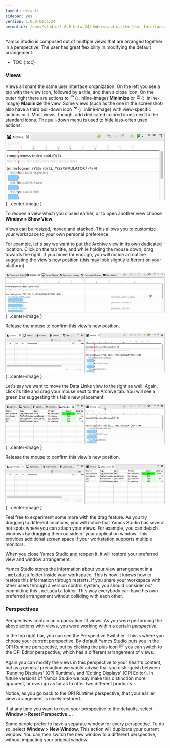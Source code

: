 ```yaml
---
layout: default
sidebar: yes
version: 1.0.0-beta.24
permalink: /docs/studio/1.0.0-beta.24/Understanding_the_User_Interface/
---
```


Yamcs Studio is composed out of multiple views that are arranged together in a perspective. The user has great flexibility in modifying the default arrangement.

* TOC
{:toc}

### Views
Views all share the same user interface organization. On the left you see a tab with the view icon, followed by a title, and then a close icon. On the outer right there are actions to ![Minimize](/assets/studio/view-minimize.png){: .inline-image} **Minimize** or  ![Maximize](/assets/studio/view-maximize.png){: .inline-image} **Maximize** the view. Some views (such as the one in the screenshot) also have a third pull-down icon ![Pulldown](/assets/studio/view-pulldown.png){: .inline-image} with view-specific actions in it. Most views, though, add dedicated colored icons next to the standard icons. The pull-down menu is used to hide less-often used actions.

![A View](/assets/studio/a-view.png){: .center-image }

<div class="hint">
    To reopen a view which you closed earlier, or to open another view choose <strong>Window &gt; Show View</strong>.
</div>

Views can be resized, moved and stacked. This allows you to customize your workspace to your own personal preference.

For example, let's say we want to put the Archive view in its own dedicated location. Click on the tab title, and while holding the mouse down, drag towards the right. If you move far enough, you will notice an outline suggesting the view's new position (this may look slightly different on your platform).

![Move Outline](/assets/studio/view-move-outline.png){: .center-image }

Release the mouse to confirm this view's new position.

![View Moved](/assets/studio/view-moved.png){: .center-image }

Let's say we want to move the Data Links view to the right as well. Again, click its title and drag your mouse next to the Archive tab. You will see a green bar suggesting this tab's new placement.

![Stack Outline](/assets/studio/view-move-stack-outline.png){: .center-image }

Release the mouse to confirm this view's new position.

![View Stacked](/assets/studio/view-stacked.png){: .center-image }

Feel free to experiment some more with the drag feature. As you try dragging to different locations, you will notice that Yamcs Studio has several hot spots where you can attach your views. For example, you can detach windows by dragging them outside of your application window. This provides additional screen space if your workstation supports multiple monitors.

When you close Yamcs Studio and reopen it, it will restore your preferred view and window arrangement.

<div class="hint">
    Yamcs Studio stores the information about your view arrangement in a <tt>.metadata</tt> folder inside your workspace. This is how it knows how to restore this information through restarts. If you share your workspace with other users through a version control system, you should consider <em>not</em> committing this <tt>.metadata</tt> folder. This way everybody can have his own preferred arrangement without colliding with each other. 
</div>

### Perspectives
Perspectives contain an organization of views. As you were performing the above actions with views, you were working within a certain *perspective*.

In the top right bar, you can see the Perspective Switcher. This is where you choose your current perspective. By default Yamcs Studio puts you in the OPI Runtime perspective, but by clicking the plus icon ![Choose Perspective](/assets/studio/perspective-choose.png) you can switch to the OPI Editor perspective, which has a different arrangement of views.

Again you can modify the views in this perspective to your heart's content, but as a general precaution we would advise that you distinguish between 'Running Displays' (OPI Runtime), and 'Editing Displays' (OPI Editor). In future versions of Yamcs Studio we may make this distinction more apparent, or even go as far as to offer two different products. 

Notice, as you go back to the OPI Runtime perspective, that your earlier view arrangement is nicely restored.

If at any time you want to reset your perspective to the defaults, select **Window > Reset Perspective...**.

<div class="hint">
    Some people prefer to have a separate window for every perspective. To do so, select <strong>Window > New Window</strong>. This action will duplicate your current window. You can then switch the new window to a different perspective, without impacting your original window.
</div>
